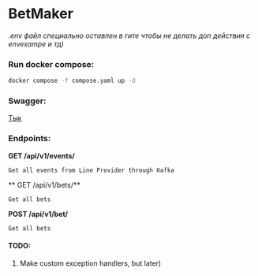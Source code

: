 # BetMaker
*.env файл специально оставлен в гите чтобы не делать доп действия с envexampe и тд)*

### Run docker compose:
```bash
docker compose -f compose.yaml up -d
```

### Swagger:
[Тык](http://127.0.0.1:8000/api/v1/docs#)

### Endpoints:
**GET /api/v1/events/**
```
Get all events from Line Provider through Kafka
```
** GET /api/v1/bets/**
```
Get all bets
```

**POST /api/v1/bet/**
```
Get all bets
```

#### TODO: 
1. Make custom exception handlers, but later)